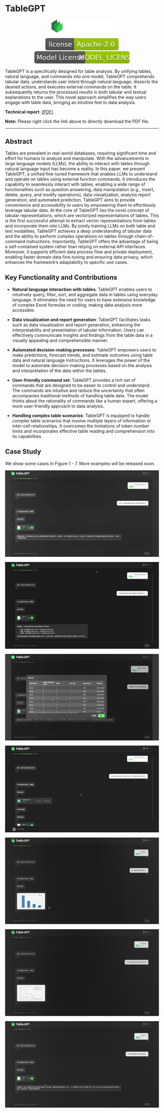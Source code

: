 # TableGPT

<div align="center">


<img src="./images/logo.svg" width="200"/>

<!-- <p align="center">

<font face="黑体" color=orange size=5"> 专注表格数据处理和分析的大语言模型 </font>
</p> -->

[![license](./images/license.svg)](./LICENSE)
[![Model license](./images/model_license.svg)](./MODEL_LICENSE)

</div>

TableGPT is a specifically designed for table analysis. By unifying tables, natural language, and commands into one model, TableGPT comprehends tabular data, understands user intent through natural language, dissects the desired actions, and executes external commands on the table. It subsequently returns the processed results in both tabular and textual explanations to the user. This novel approach simplifies the way users engage with table data, bringing an intuitive feel to data analysis. 

**Technical report**: [[PDF]](TableGPT_tech_report.pdf)

**Note:** Please right click the link above to directly download the PDF file.

---

## Abstract
Tables are prevalent in real-world databases, requiring significant time and effort for humans to analyze and manipulate. With the advancements in large language models (LLMs), the ability to interact with tables through natural
language input has become a reality. In this paper, we present TableGPT, a unified fine-tuned framework that enables LLMs to understand and operate on tables using external function commands. It introduces the capability to seamlessly interact with tables, enabling a wide range of functionalities such as question answering, data manipulation (e.g., insert, delete, query, and modify operations), data visualization, analysis report generation, and automated prediction. TableGPT aims to provide convenience and accessibility to users by empowering them to effortlessly leverage tabular data. At the core of TableGPT lies the novel concept of tabular representations, which are vectorized representations of tables. This is the first successful attempt to extract vector representations from tables and incorporate them into LLMs. By jointly training LLMs on both table and text modalities, TableGPT achieves a deep understanding of tabular data and the ability to perform complex operations on tables through chain-of-command instructions. Importantly, TableGPT offers the advantage of being a self-contained system rather than relying on external API interfaces. Moreover, it supports efficient data process
flow and private deployment, enabling faster domain data fine-tuning and ensuring data privacy, which enhances the framework’s adaptability to specific use cases.

## Key Functionality and Contributions


- **Natural language interaction with tables**: TableGPT enables users to intuitively query, filter, sort, and aggregate data in tables using everyday language. It eliminates the need for users to have extensive knowledge of complex Excel formulas or coding, making data analysis more accessible.

- **Data visualization and report generation**: TableGPT facilitates tasks such as data visualization and report generation, enhancing the interpretability and presentation of tabular information. Users can effectively communicate insights and findings from the table data in a visually appealing and comprehensible manner.

- **Automated decision-making processes**: TableGPT empowers users to make predictions, forecast trends, and estimate outcomes using table data and natural language instructions. It leverages the power of the model to automate decision-making processes based on the analysis and interpretation of the data within the tables.

- **User-friendly command set**: TableGPT provides a rich set of commands that are designed to be easier to control and understand. The commands are intuitive and reduce the uncertainty that often accompanies traditional methods of handling table data. The model thinks about the rationality of commands like a human expert, offering a more user-friendly approach to data analysis.

- **Handling complex table scenarios**: TableGPT is equipped to handle complex table scenarios that involve multiple layers of information or inter-cell relationships. It overcomes the limitations of token number limits and incorporates effective table reading and comprehension into its capabilities.


## Case Study

We show some cases in Figure 1 - 7. More examples will be released soon.

![Figure 1](./images/1.png)

![Figure 2](./images/2.png)

![Figure 3](./images/3.png)

![Figure 4](./images/4.png)

![Figure 5](./images/5.png)

![Figure 6](./images/6.png)

![Figure 7](./images/7.png)

